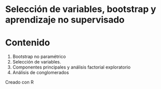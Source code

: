 # Selección de variables, bootstrap y aprendizaje no supervisado

# Contenido
1. Bootstrap no paramétrico
2. Selección de variables.
3. Componentes principales y análisis factorial exploratorio
4. Análisis de conglomerados

Creado con R